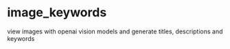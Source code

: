 # image_keywords
view images with openai vision models and generate titles, descriptions and keywords
